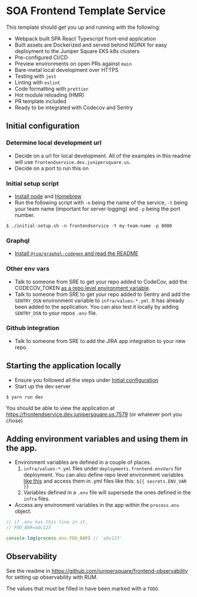 # SOA Frontend Template Service

This template should get you up and running with the following:
* Webpack built SPA React Typescript front-end application
* Built assets are Dockerized and served behind NGINX for easy deployment to the Juniper Square EKS k8s clusters
* Pre-configured CI/CD
* Preview environments on open PRs against `main`
* Bare-metal local development over HTTPS
* Testing with `jest`
* Linting with `eslint`
* Code formatting with `prettier`
* Hot module reloading (HMR)
* PR template included
* Ready to be integrated with Codecov and Sentry


## Initial configuration
### Determine local development url
- Decide on a url for local development. All of the examples in this readme will use `frontendservice.dev.junipersquare.us`.
- Decide on a port to run this on

### Initial setup script
- [Install node](https://nodejs.org) and [Homebrew](https://brew.sh)
- Run the following script with `-n` being the name of the service, `-t` being your team name (important for server logging) and `-p` being the port number.
```
$ ./initial-setup.sh -n frontendservice -t my-team-name -p 8080
```

### Graphql
- [Install `@jsq/graphql-codegen` and read the README](https://github.com/junipersquare/jsq-graphql-codegen)

### Other env vars
- Talk to someone from SRE to get your repo added to CodeCov, add the CODECOV_TOKEN [as a repo level environment variable](https://docs.github.com/en/actions/security-guides/encrypted-secrets#creating-encrypted-secrets-for-a-repository).
- Talk to someone from SRE to get your repo added to Sentry and add the `SENTRY_DSN` environment variable to `infra/values-*.yml`. It has already been added to the application. You can also test it locally by adding `SENTRY_DSN` to your repos `.env` file.

### Github integration
- Talk to someone from SRE to add the JIRA app integration to your new repo.


## Starting the application locally
- Ensure you followed all the steps under [Initial configuration](#initial-configuration)
- Start up the dev server

```
$ yarn run dev
```

You should be able to view the application at https://frontendservice.dev.junipersquare.us:7579 (or whatever port you chose)

## Adding environment variables and using them in the app.
- Environment variables are defined in a couple of places.
	1. `infra/values-*.yml` files under `deployments.frontend.envVars` for deployment. You can also define repo level environment variables [like this](https://docs.github.com/en/actions/security-guides/encrypted-secrets#creating-encrypted-secrets-for-a-repository) and access them in .yml files like this: `${{ secrets.ENV_VAR }}`
	2. Variables defined in a `.env` file will supersede the ones defined in the `infra` files.
- Access any environment variables in the app within the `process.env` object.
```javascript
// if .env has this line in it,
// FOO_BAR=abc123

console.log(process.env.FOO_BAR) // 'abc123'
```

## Observability

See the readme in https://github.com/junipersquare/frontend-observability for setting up observability with RUM.

The values that must be filled in have been marked with a `TODO`.
